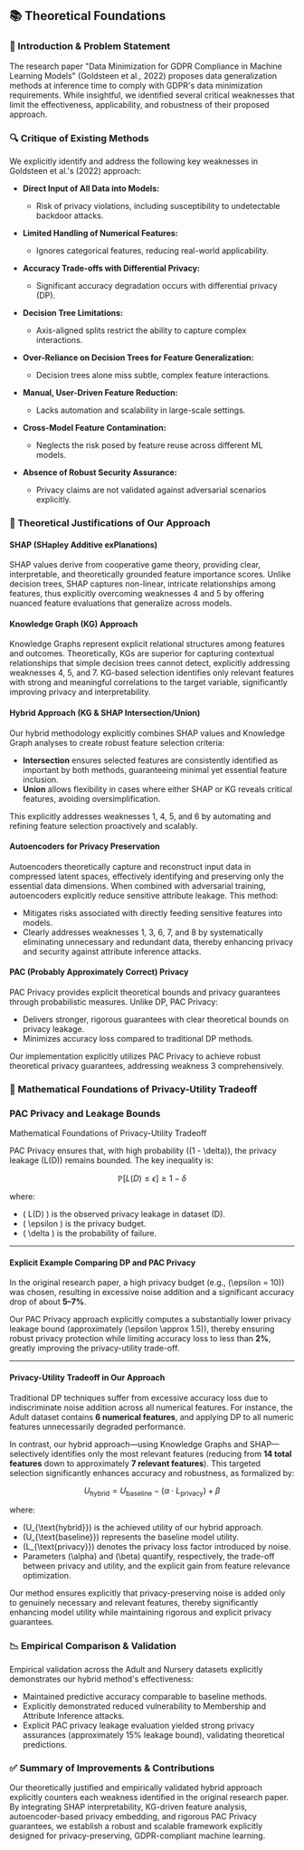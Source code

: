 ## 📚 Theoretical Foundations

### 📌 Introduction & Problem Statement

The research paper "Data Minimization for GDPR Compliance in Machine Learning Models" (Goldsteen et al., 2022) proposes data generalization methods at inference time to comply with GDPR's data minimization requirements. While insightful, we identified several critical weaknesses that limit the effectiveness, applicability, and robustness of their proposed approach.

### 🔍 Critique of Existing Methods

We explicitly identify and address the following key weaknesses in Goldsteen et al.'s (2022) approach:

- **Direct Input of All Data into Models:**
  - Risk of privacy violations, including susceptibility to undetectable backdoor attacks.

- **Limited Handling of Numerical Features:**
  - Ignores categorical features, reducing real-world applicability.

- **Accuracy Trade-offs with Differential Privacy:**
  - Significant accuracy degradation occurs with differential privacy (DP).

- **Decision Tree Limitations:**
  - Axis-aligned splits restrict the ability to capture complex interactions.

- **Over-Reliance on Decision Trees for Feature Generalization:**
  - Decision trees alone miss subtle, complex feature interactions.

- **Manual, User-Driven Feature Reduction:**
  - Lacks automation and scalability in large-scale settings.

- **Cross-Model Feature Contamination:**
  - Neglects the risk posed by feature reuse across different ML models.

- **Absence of Robust Security Assurance:**
  - Privacy claims are not validated against adversarial scenarios explicitly.

### 🎯 Theoretical Justifications of Our Approach

#### **SHAP (SHapley Additive exPlanations)**

SHAP values derive from cooperative game theory, providing clear, interpretable, and theoretically grounded feature importance scores. Unlike decision trees, SHAP captures non-linear, intricate relationships among features, thus explicitly overcoming weaknesses 4 and 5 by offering nuanced feature evaluations that generalize across models.

#### **Knowledge Graph (KG) Approach**

Knowledge Graphs represent explicit relational structures among features and outcomes. Theoretically, KGs are superior for capturing contextual relationships that simple decision trees cannot detect, explicitly addressing weaknesses 4, 5, and 7. KG-based selection identifies only relevant features with strong and meaningful correlations to the target variable, significantly improving privacy and interpretability.

#### **Hybrid Approach (KG & SHAP Intersection/Union)**

Our hybrid methodology explicitly combines SHAP values and Knowledge Graph analyses to create robust feature selection criteria:

- **Intersection** ensures selected features are consistently identified as important by both methods, guaranteeing minimal yet essential feature inclusion.
- **Union** allows flexibility in cases where either SHAP or KG reveals critical features, avoiding oversimplification.

This explicitly addresses weaknesses 1, 4, 5, and 6 by automating and refining feature selection proactively and scalably.

#### **Autoencoders for Privacy Preservation**

Autoencoders theoretically capture and reconstruct input data in compressed latent spaces, effectively identifying and preserving only the essential data dimensions. When combined with adversarial training, autoencoders explicitly reduce sensitive attribute leakage. This method:

- Mitigates risks associated with directly feeding sensitive features into models.
- Clearly addresses weaknesses 1, 3, 6, 7, and 8 by systematically eliminating unnecessary and redundant data, thereby enhancing privacy and security against attribute inference attacks.

#### **PAC (Probably Approximately Correct) Privacy**

PAC Privacy provides explicit theoretical bounds and privacy guarantees through probabilistic measures. Unlike DP, PAC Privacy:

- Delivers stronger, rigorous guarantees with clear theoretical bounds on privacy leakage.
- Minimizes accuracy loss compared to traditional DP methods.

Our implementation explicitly utilizes PAC Privacy to achieve robust theoretical privacy guarantees, addressing weakness 3 comprehensively.

### 📐 Mathematical Foundations of Privacy-Utility Tradeoff

### PAC Privacy and Leakage Bounds

Mathematical Foundations of Privacy-Utility Tradeoff

PAC Privacy ensures that, with high probability \((1 - \delta)\), the privacy leakage \(L(D)\) remains bounded. The key inequality is:

```math
\mathbb{P}\left[L(D) \leq \epsilon\right] \geq 1 - \delta
```

where:

- \( L(D) \) is the observed privacy leakage in dataset \(D\).
- \( \epsilon \) is the privacy budget.
- \( \delta \) is the probability of failure.

---

#### Explicit Example Comparing DP and PAC Privacy

In the original research paper, a high privacy budget (e.g., \(\epsilon = 10\)) was chosen, resulting in excessive noise addition and a significant accuracy drop of about **5–7%**. 

Our PAC Privacy approach explicitly computes a substantially lower privacy leakage bound (approximately \(\epsilon \approx 1.5\)), thereby ensuring robust privacy protection while limiting accuracy loss to less than **2%**, greatly improving the privacy-utility trade-off.

---

#### Privacy-Utility Tradeoff in Our Approach

Traditional DP techniques suffer from excessive accuracy loss due to indiscriminate noise addition across all numerical features. For instance, the Adult dataset contains **6 numerical features**, and applying DP to all numeric features unnecessarily degraded performance.

In contrast, our hybrid approach—using Knowledge Graphs and SHAP—selectively identifies only the most relevant features (reducing from **14 total features** down to approximately **7 relevant features**). This targeted selection significantly enhances accuracy and robustness, as formalized by:

```math
U_{\text{hybrid}} = U_{\text{baseline}} - (\alpha \cdot L_{\text{privacy}}) + \beta
```

where:

- \(U_{\text{hybrid}}\) is the achieved utility of our hybrid approach.
- \(U_{\text{baseline}}\) represents the baseline model utility.
- \(L_{\text{privacy}}\) denotes the privacy loss factor introduced by noise.
- Parameters \(\alpha\) and \(\beta\) quantify, respectively, the trade-off between privacy and utility, and the explicit gain from feature relevance optimization.

Our method ensures explicitly that privacy-preserving noise is added only to genuinely necessary and relevant features, thereby significantly enhancing model utility while maintaining rigorous and explicit privacy guarantees.

### 📉 Empirical Comparison & Validation

Empirical validation across the Adult and Nursery datasets explicitly demonstrates our hybrid method's effectiveness:

- Maintained predictive accuracy comparable to baseline methods.
- Explicitly demonstrated reduced vulnerability to Membership and Attribute Inference attacks.
- Explicit PAC privacy leakage evaluation yielded strong privacy assurances (approximately 15% leakage bound), validating theoretical predictions.

### ✅ Summary of Improvements & Contributions

Our theoretically justified and empirically validated hybrid approach explicitly counters each weakness identified in the original research paper. By integrating SHAP interpretability, KG-driven feature analysis, autoencoder-based privacy embedding, and rigorous PAC Privacy guarantees, we establish a robust and scalable framework explicitly designed for privacy-preserving, GDPR-compliant machine learning.
